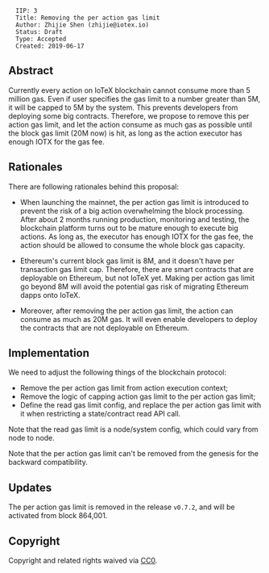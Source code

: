 ```
  IIP: 3
  Title: Removing the per action gas limit
  Author: Zhijie Shen (zhijie@iotex.io)
  Status: Draft
  Type: Accepted
  Created: 2019-06-17
```

## Abstract

Currently every action on IoTeX blockchain cannot consume more than 5 million gas. Even if user specifies the gas limit
to a number greater than 5M, it will be capped to 5M by the system. This prevents developers from deploying some big
contracts. Therefore, we propose to remove this per action gas limit, and let the action consume as much gas as possible
until the block gas limit (20M now) is hit, as long as the action executor has enough IOTX for the gas fee.

## Rationales

There are following rationales behind this proposal:

- When launching the mainnet, the per action gas limit is introduced to prevent the risk of a big action overwhelming
the block processing. After about 2 months running production, monitoring and testing, the blockchain platform turns
out to be mature enough to execute big actions. As long as, the executor has enough IOTX for the gas fee, the action
should be allowed to consume the whole block gas capacity.

- Ethereum's current block gas limit is 8M, and it doesn't have per transaction gas limit cap. Therefore, there are smart
contracts that are deployable on Ethereum, but not IoTeX yet. Making per action gas limit go beyond 8M will avoid the
potential gas risk of migrating Ethereum dapps onto IoTeX.

- Moreover, after removing the per action gas limit, the action can consume as much as 20M gas. It will even enable
developers to deploy the contracts that are not deployable on Ethereum.

## Implementation

We need to adjust the following things of the blockchain protocol:

- Remove the per action gas limit from action execution context;
- Remove the logic of capping action gas limit to the per action gas limit;
- Define the read gas limit config, and replace the per action gas limit with it when restricting a state/contract read
API call.

Note that the read gas limit is a node/system config, which could vary from node to node.

Note that the per action gas limit can't be removed from the genesis for the backward compatibility.

## Updates

The per action gas limit is removed in the release `v0.7.2`, and will be activated from block 864,001.

## Copyright
Copyright and related rights waived via [CC0](https://creativecommons.org/publicdomain/zero/1.0/).
